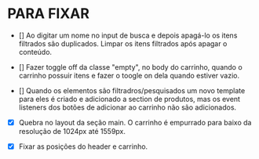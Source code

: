 # PARA FIXAR

- [] Ao digitar um nome no input de busca e depois apagá-lo os itens filtrados são duplicados. Limpar os itens filtrados após apagar o conteúdo.

- [] Fazer toggle off da classe "empty", no body do carrinho, quando o carrinho possuir itens e fazer o toogle on dela quando estiver vazio.

- [] Quando os elementos são filtradros/pesquisados um novo template para eles é criado e adicionado a section de produtos, mas os event listeners dos botões de adicionar ao carrinho não são adicionados.

- [x] Quebra no layout da seção main. O carrinho é empurrado para baixo da resolução de 1024px até 1559px.

- [x] Fixar as posições do header e carrinho.
